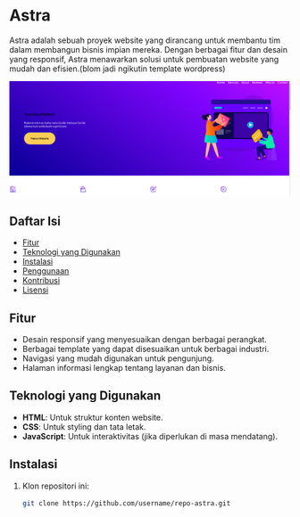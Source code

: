 # Astra

Astra adalah sebuah proyek website yang dirancang untuk membantu tim dalam membangun bisnis impian mereka. Dengan berbagai fitur dan desain yang responsif, Astra menawarkan solusi untuk pembuatan website yang mudah dan efisien.(blom jadi ngikutin template wordpress)

<img src="Screenshot_1.png">

## Daftar Isi

- [Fitur](#fitur)
- [Teknologi yang Digunakan](#teknologi-yang-digunakan)
- [Instalasi](#instalasi)
- [Penggunaan](#penggunaan)
- [Kontribusi](#kontribusi)
- [Lisensi](#lisensi)

## Fitur

- Desain responsif yang menyesuaikan dengan berbagai perangkat.
- Berbagai template yang dapat disesuaikan untuk berbagai industri.
- Navigasi yang mudah digunakan untuk pengunjung.
- Halaman informasi lengkap tentang layanan dan bisnis.

## Teknologi yang Digunakan

- **HTML**: Untuk struktur konten website.
- **CSS**: Untuk styling dan tata letak.
- **JavaScript**: Untuk interaktivitas (jika diperlukan di masa mendatang).

## Instalasi

1. Klon repositori ini:
   ```bash
   git clone https://github.com/username/repo-astra.git
